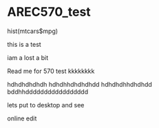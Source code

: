 # AREC570_test
hist(mtcars$mpg)


this is a test



iam a lost a bit 


Read me for 570 test kkkkkkkk

hdhdhdhdhdh
hdhdhhdhdhdhdd
hdhdhdhhdhdhdd
bddhhddddddddddddddddd






lets put to desktop and see 



online edit 
